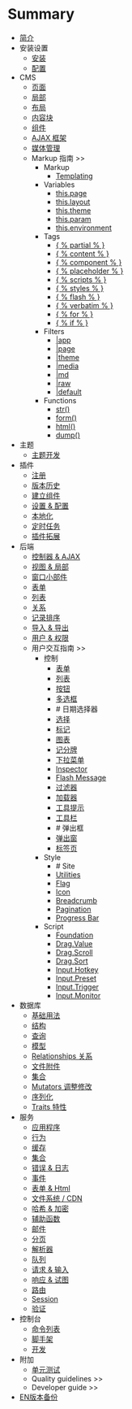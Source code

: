# Summary

* [简介](README.md)
* 安装设置
   * [安装](setup-installation.md)
   * [配置](setup-configuration.md)
* CMS
   * [页面](cms-pages.md)
   * [局部](cms-partials.md)
   * [布局](cms-layouts.md)
   * [内容块](cms-content.md)
   * [组件](cms-components.md)
   * [AJAX 框架](cms-ajax.md)
   * [媒体管理](cms-mediamanager.md)
   * Markup 指南 >>
       * Markup
           * [Templating](markup-templating.md)
       * Variables
           * [this.page](markup-this-page.md)
           * [this.layout](markup-this-layout.md)
           * [this.theme](markup-this-theme.md)
           * [this.param](markup-this-param.md)
           * [this.environment](markup-this-environment.md)
       * Tags
           * [{ % partial % }](markup-tag-partial.md)
           * [{ % content % }](markup-tag-content.md)
           * [{ % component % }](markup-tag-component.md)
           * [{ % placeholder % }](markup-tag-placeholder.md)
           * [{ % scripts % }](markup-tag-scripts.md)
           * [{ % styles % }](markup-tag-styles.md)
           * [{ % flash % }](markup-tag-flash.md)
           * [{ % verbatim % }](markup-tag-verbatim.md)
           * [{ % for % }](markup-tag-for.md)
           * [{ % if % }](markup-tag-if.md)
       * Filters
           * [\|app](markup-filter-app.md)
           * [\|page](markup-filter-page.md)
           * [\|theme](markup-filter-theme.md)
           * [\|media](markup-filter-media.md)
           * [\|md](markup-filter-md.md)
           * [\|raw](markup-filter-raw.md)
           * [\|default](markup-filter-default.md)
       * Functions
           * [str()](markup-function-str.md)
           * [form()](markup-function-form.md)
           * [html()](markup-function-html.md)
           * [dump()](markup-function-dump.md)
* 主题
   * [主题开发](themes-development.md)
* 插件
   * [注册](plugin-registration.md)
   * [版本历史](plugin-updates.md)
   * [建立组件](plugin-components.md)
   * [设置 & 配置](plugin-settings.md)
   * [本地化](plugin-localization.md)
   * [定时任务](plugin-scheduling.md)
   * [插件拓展](plugin-extending.md)
* 后端
   * [控制器 & AJAX](backend-controllers-ajax.md)
   * [视图 & 局部](backend-views-partials.md)
   * [窗口小部件](backend-widgets.md)
   * [表单](backend-forms.md)
   * [列表](backend-lists.md)
   * [关系](backend-relations.md)
   * [记录排序](backend-reorder.md)
   * [导入 & 导出](backend-import-export.md)
   * [用户 & 权限](backend-users.md)
   * 用户交互指南 >>
       * 控制
           * [表单](ui-form.md)
           * [列表](ui-list.md)
           * [按钮](ui-button.md)
           * [多选框](ui-checkbox.md)
           * \# 日期选择器
           * [选择](ui-select.md)
           * [标记](ui-callout.md)
           * [图表](ui-chart.md)
           * [记分牌](ui-scoreboard.md)
           * [下拉菜单](ui-dropdown.md)
           * [Inspector](ui-inspector.md)
           * [Flash Message](ui-flashmessage.md)
           * [过滤器](ui-filter.md)
           * [加载器](ui-loader.md)
           * [工具提示](ui-tooltip.md)
           * [工具栏](ui-toolbar.md)
           * \# 弹出框
           * [弹出窗](ui-popup.md)
           * [标签页](ui-tab.md)
       * Style
           * \# Site
           * [Utilities](ui-utilities.md)
           * [Flag](ui-flag.md)
           * [Icon](ui-icon.md)
           * [Breadcrumb](ui-breadcrumb.md)
           * [Pagination](ui-pagination.md)
           * [Progress Bar](ui-progressbar.md)
       * Script
           * [Foundation](ui-foundation.md)
           * [Drag.Value](ui-drag-value.md)
           * [Drag.Scroll](ui-drag-scroll.md)
           * [Drag.Sort](ui-drag-sort.md)
           * [Input.Hotkey](ui-input-hotkey.md)
           * [Input.Preset](ui-input-preset.md)
           * [Input.Trigger](ui-input-trigger.md)
           * [Input.Monitor](ui-input-monitor.md)
* 数据库
   * [基础用法](database-basics.md)
   * [结构](database-structure.md)
   * [查询](database-query.md)
   * [模型](database-model.md)
   * [Relationships 关系](database-relations.md)
   * [文件附件](database-attachments.md)
   * [集合](database-collection.md)
   * [Mutators 调整修改](database-mutators.md)
   * [序列化](database-serialization.md)
   * [Traits 特性](database-traits.md)
* 服务
   * [应用程序](services-application.md)
   * [行为](services-behaviors.md)
   * [缓存](services-cache.md)
   * [集合](services-collections.md)
   * [错误 & 日志](services-error-log.md)
   * [事件](services-events.md)
   * [表单 & Html](services-html.md)
   * [文件系统 / CDN](services-filesystem-cdn.md)
   * [哈希 & 加密](services-hashing-encryption.md)
   * [辅助函数](services-helpers.md)
   * [邮件](services-mail.md)
   * [分页](services-pagination.md)
   * [解析器](services-parser.md)
   * [队列](services-queues.md)
   * [请求 & 输入](services-request-input.md)
   * [响应 & 试图](services-response-view.md)
   * [路由](services-router.md)
   * [Session](services-session.md)
   * [验证](services-validation.md)
* 控制台
   * [命令列表](console-commands.md)
   * [脚手架](console-scaffolding.md)
   * [开发](console-development.md)
* 附加
   * [单元测试](help-unit-testing.md)
   * Quality guidelines >>
   * Developer guide >>
* [EN版本备份](ENbackup/README.md)

